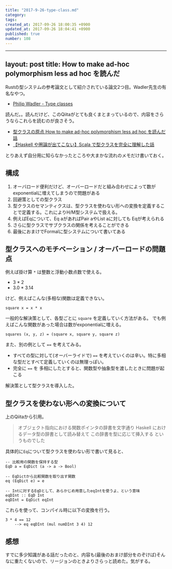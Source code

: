 ```yaml
---
title: "2017-9-26-type-class.md"
category: 
tags: 
created_at: 2017-09-26 18:00:35 +0900
updated_at: 2017-09-26 18:04:41 +0900
published: true
number: 108
---
```


---
layout: post
title: How to make ad-hoc polymorphism less ad hoc を読んだ
---

Rustの型システムの参考論文として紹介されている論文2つ目。Wadler先生の有名なやつ。

+ [Philip Wadler - Type classes](http://homepages.inf.ed.ac.uk/wadler/topics/type-classes.html#class)

読んだ。。読んだけど、このQiitaがとても良くまとまっているので、内容をさらうならこれらを読むのが良さそう。

+  [型クラスの原点 How to make ad-hoc polymorphism less ad hoc を読んだ話](https://qiita.com/Biacco/items/083f05d5d1d87730f7db) 
+ [【Haskell や圏論が出てこない】Scala で型クラスを完全に理解した話]( https://qiita.com/Biacco/items/9b7ec9c1050b851617a5])

とりあえず自分用に知らなかったところや大まかな流れのメモだけ書いておく。

## 構成
1. オーバロード便利だけど、オーバーロードだと組み合わせによって数がexponentialに増えてしまうので問題がある
2. 回避策としての型クラス
3. 型クラスのセマンティクスは、型クラスを使わない形への変換を定義することで定義する。これによりH/M型システムで扱える。
4. 例えばEqについて、Eq aがあればPair aやList aに対しても Eqが考えられる
5. さらに型クラスでサブクラスの関係を考えることができる
6. 最後におまけでFormalに型システムについて書いてある

## 型クラスへのモチベーション / オーバーロードの問題点

例えば掛け算 `*` は整数と浮動小数点数で使える。

+ 3 * 2
+ 3.0 * 3.14

けど、例えばこんな(多相な)関数は定義できない。

```
square x = x * x
```

一般的な解決策として、各型ごとに `square` を定義していく方法がある。
でも例えばこんな関数があった場合は数がexponentialに増える。

```
squares (x, y, z) = (square x, square y, square z)
```


また、別の例として `==` を考えてみる。
+ すべての型に対して(オーバーライドで) `==` を考えていくのは辛い。特に多相な型だとすべて定義していくのは無理っぽい。
+ 完全に `==` を 多相にしたとすると、関数型や抽象型を渡したときに問題が起こる

解決策として型クラスを導入した。

## 型クラスを使わない形への変換について

上のQiitaから引用。

> オブジェクト指向における関数ポインタの辞書を文字通り Haskell におけるデータ型の辞書として読み替えて この辞書を型に応じて挿入する というものでした

具体的に`Eq`について型クラスを使わない形で書いて見ると、

```
-- 比較用の関数を保持する型
EqD a = EqDict (a -> a -> Bool)

-- EqDictから比較関数を取り出す関数
eq (EqDict e) = e

-- Intに対するEqDとして、あらかじめ用意したeqIntを使うよ、という意味
eqDInt :: EqD Int
eqDInt = EqDict eqInt
```

これらを使って、コンパイル時に以下の変換を行う。

```
3 * 4 == 12
	--> eq eqDInt (mul numDInt 3 4) 12
```

## 感想

すでに多少知識がある話だったのと、内容も(最後のおまけ部分をのぞけば)そんなに重たくないので、リージョンのときよりさらっと読めた。気がする。
